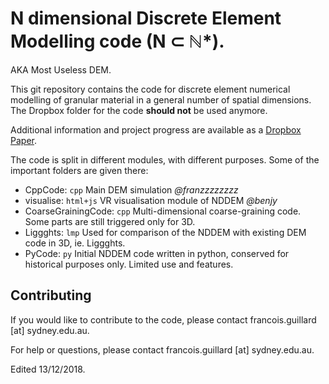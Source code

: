 # N dimensional Discrete Element Modelling code (N ⊂ ℕ*).
AKA Most Useless DEM.

This git repository contains the code for discrete element numerical modelling of granular material in a general number of spatial dimensions. The Dropbox folder for the code **should not** be used anymore.  

Additional information and project progress are available as a [Dropbox Paper](https://paper.dropbox.com/doc/N-Dimensional-DEM--ATnZ6ZOpm18JqKQGFYDe3eS0Ag-cM3nXtl2Yy4gNNfqlNYeS).

The code is split in different modules, with different purposes. Some of the important folders are given there:
- CppCode: `cpp` Main DEM simulation *@franzzzzzzzz*
- visualise: `html+js` VR visualisation module of NDDEM *@benjy*
- CoarseGrainingCode: `cpp` Multi-dimensional coarse-graining code. Some parts are still triggered only for 3D.
- Liggghts: `lmp` Used for comparison of the NDDEM with existing DEM code in 3D, ie. Liggghts.
- PyCode: `py` Initial NDDEM code written in python, conserved for historical purposes only. Limited use and features.

## Contributing
If you would like to contribute to the code, please contact francois.guillard [at] sydney.edu.au.

For help or questions, please contact francois.guillard [at] sydney.edu.au.

Edited 13/12/2018.
